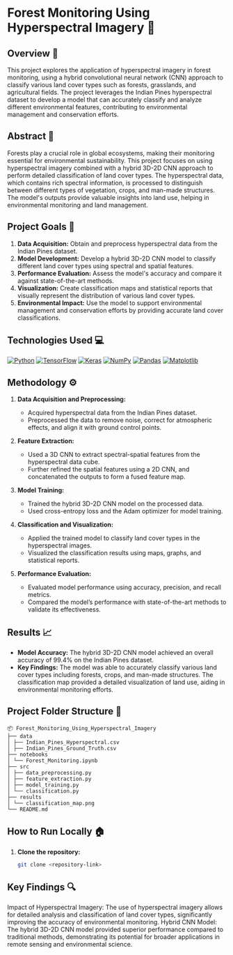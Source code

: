 # Forest Monitoring Using Hyperspectral Imagery :deciduous_tree:

## Overview :memo:

This project explores the application of hyperspectral imagery in forest monitoring, using a hybrid convolutional neural network (CNN) approach to classify various land cover types such as forests, grasslands, and agricultural fields. The project leverages the Indian Pines hyperspectral dataset to develop a model that can accurately classify and analyze different environmental features, contributing to environmental management and conservation efforts.

## Abstract :notebook_with_decorative_cover:

Forests play a crucial role in global ecosystems, making their monitoring essential for environmental sustainability. This project focuses on using hyperspectral imagery combined with a hybrid 3D-2D CNN approach to perform detailed classification of land cover types. The hyperspectral data, which contains rich spectral information, is processed to distinguish between different types of vegetation, crops, and man-made structures. The model's outputs provide valuable insights into land use, helping in environmental monitoring and land management.

## Project Goals :dart:

1. **Data Acquisition:** Obtain and preprocess hyperspectral data from the Indian Pines dataset.
2. **Model Development:** Develop a hybrid 3D-2D CNN model to classify different land cover types using spectral and spatial features.
3. **Performance Evaluation:** Assess the model's accuracy and compare it against state-of-the-art methods.
4. **Visualization:** Create classification maps and statistical reports that visually represent the distribution of various land cover types.
5. **Environmental Impact:** Use the model to support environmental management and conservation efforts by providing accurate land cover classifications.

## Technologies Used :computer:

[![Python](https://img.shields.io/badge/Python-3776AB?style=for-the-badge&logo=python&logoColor=white)](https://www.python.org/)
[![TensorFlow](https://img.shields.io/badge/TensorFlow-FF6F00?style=for-the-badge&logo=TensorFlow&logoColor=white)](https://www.tensorflow.org/)
[![Keras](https://img.shields.io/badge/Keras-D00000?style=for-the-badge&logo=keras&logoColor=white)](https://keras.io/)
[![NumPy](https://img.shields.io/badge/Numpy-777BB4?style=for-the-badge&logo=numpy&logoColor=white)](https://numpy.org/)
[![Pandas](https://img.shields.io/badge/Pandas-150458?style=for-the-badge&logo=pandas&logoColor=white)](https://pandas.pydata.org/)
[![Matplotlib](https://img.shields.io/badge/Matplotlib-007ACC?style=for-the-badge&logo=matplotlib&logoColor=white)](https://matplotlib.org/)

## Methodology :gear:

1. **Data Acquisition and Preprocessing:**
   - Acquired hyperspectral data from the Indian Pines dataset.
   - Preprocessed the data to remove noise, correct for atmospheric effects, and align it with ground control points.

2. **Feature Extraction:**
   - Used a 3D CNN to extract spectral-spatial features from the hyperspectral data cube.
   - Further refined the spatial features using a 2D CNN, and concatenated the outputs to form a fused feature map.

3. **Model Training:**
   - Trained the hybrid 3D-2D CNN model on the processed data.
   - Used cross-entropy loss and the Adam optimizer for model training.

4. **Classification and Visualization:**
   - Applied the trained model to classify land cover types in the hyperspectral images.
   - Visualized the classification results using maps, graphs, and statistical reports.

5. **Performance Evaluation:**
   - Evaluated model performance using accuracy, precision, and recall metrics.
   - Compared the model’s performance with state-of-the-art methods to validate its effectiveness.

## Results :chart_with_upwards_trend:

- **Model Accuracy:** The hybrid 3D-2D CNN model achieved an overall accuracy of 99.4% on the Indian Pines dataset.
- **Key Findings:** The model was able to accurately classify various land cover types including forests, crops, and man-made structures. The classification map provided a detailed visualization of land use, aiding in environmental monitoring efforts.

## Project Folder Structure :file_folder:
```
📦 Forest_Monitoring_Using_Hyperspectral_Imagery
├── data
│ ├── Indian_Pines_Hyperspectral.csv
│ ├── Indian_Pines_Ground_Truth.csv
├── notebooks
│ └── Forest_Monitoring.ipynb
├── src
│ ├── data_preprocessing.py
│ ├── feature_extraction.py
│ ├── model_training.py
│ └── classification.py
├── results
│ └── classification_map.png
└── README.md
```

## How to Run Locally :house:

1. **Clone the repository:**
   ```bash
   git clone <repository-link>

## Key Findings :mag:
Impact of Hyperspectral Imagery: The use of hyperspectral imagery allows for detailed analysis and classification of land cover types, significantly improving the accuracy of environmental monitoring.
Hybrid CNN Model: The hybrid 3D-2D CNN model provided superior performance compared to traditional methods, demonstrating its potential for broader applications in remote sensing and environmental science.
